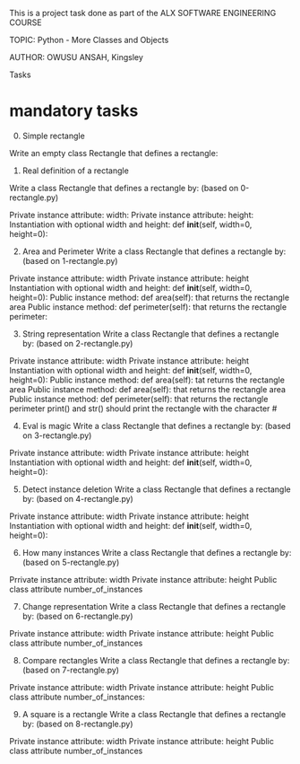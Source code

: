 This is a project task done as part of the ALX SOFTWARE ENGINEERING COURSE

TOPIC: Python - More Classes and Objects

AUTHOR: OWUSU ANSAH, Kingsley

Tasks 

# mandatory tasks

0. Simple rectangle

Write an empty class Rectangle that defines a rectangle:

1. Real definition of a rectangle

Write a class Rectangle that defines a rectangle by: (based on 0-rectangle.py)

Private instance attribute: width:
Private instance attribute: height:
Instantiation with optional width and height: def __init__(self, width=0, height=0):

2. Area and Perimeter
Write a class Rectangle that defines a rectangle by: (based on 1-rectangle.py)

Private instance attribute: width
Private instance attribute: height
Instantiation with optional width and height: def __init__(self, width=0, height=0):
Public instance method: def area(self): that returns the rectangle area
Public instance method: def perimeter(self): that returns the rectangle perimeter:

3. String representation
Write a class Rectangle that defines a rectangle by: (based on 2-rectangle.py)

Private instance attribute: width
Private instance attribute: height
Instantiation with optional width and height: def __init__(self, width=0, height=0):
Public instance method: def area(self): tat returns the rectangle area
Public instance method: def area(self): that returns the rectangle area
Public instance method: def perimeter(self): that returns the rectangle perimeter
print() and str() should print the rectangle with the character #

4. Eval is magic
Write a class Rectangle that defines a rectangle by: (based on 3-rectangle.py)

Private instance attribute: width
Private instance attribute: height
Instantiation with optional width and height: def __init__(self, width=0, height=0):

5. Detect instance deletion
Write a class Rectangle that defines a rectangle by: (based on 4-rectangle.py)

Private instance attribute: width
Private instance attribute: height
Instantiation with optional width and height: def __init__(self, width=0, height=0):

6. How many instances
Write a class Rectangle that defines a rectangle by: (based on 5-rectangle.py)

Prrivate instance attribute: width
Private instance attribute: height
Public class attribute number_of_instances

7. Change representation
Write a class Rectangle that defines a rectangle by: (based on 6-rectangle.py)

Private instance attribute: width
Private instance attribute: height
Public class attribute number_of_instances

8. Compare rectangles
Write a class Rectangle that defines a rectangle by: (based on 7-rectangle.py)

Private instance attribute: width
Private instance attribute: height
Public class attribute number_of_instances:

9. A square is a rectangle
Write a class Rectangle that defines a rectangle by: (based on 8-rectangle.py)

Private instance attribute: width
Private instance attribute: height
Public class attribute number_of_instances

